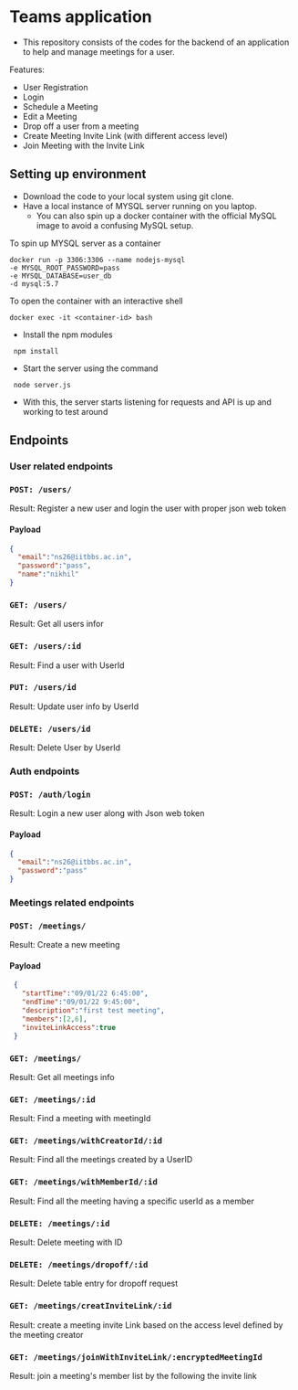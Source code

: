 # Teams application

- This repository consists of the codes for the backend of an application to help and manage meetings for a user.

Features:
- User Registration
- Login
- Schedule a Meeting
- Edit a Meeting
- Drop off a user from a meeting
- Create Meeting Invite Link (with different access level)
- Join Meeting with the Invite Link 

## Setting up environment
- Download the code to your local system using git clone.
- Have a local instance of MYSQL server running on you laptop.
     - You can also spin up a docker container with the official MySQL image to avoid a confusing MySQL setup.

To spin up MYSQL server as a container

```
docker run -p 3306:3306 --name nodejs-mysql 
-e MYSQL_ROOT_PASSWORD=pass 
-e MYSQL_DATABASE=user_db 
-d mysql:5.7
```

To open the container with an interactive shell

```
docker exec -it <container-id> bash
```
 
- Install the npm modules
```
 npm install
 ```
- Start the server using the command
```
 node server.js
 ```
- With this, the server starts listening for requests and API is up and working to test around

## Endpoints
### User related endpoints
### `POST: /users/`
Result:
Register a new user and login the user with proper json web token
#### Payload
  ```json
  {
    "email":"ns26@iitbbs.ac.in",
    "password":"pass",
    "name":"nikhil"
  }
  ```

### `GET: /users/`
Result:
Get all users infor

### `GET: /users/:id`
Result:
Find a user with UserId 

### `PUT: /users/id`
Result:
Update user info by UserId

### `DELETE: /users/id`
Result:
Delete User by UserId

### Auth endpoints
### `POST: /auth/login`
Result:
Login a new user along with Json web token 
#### Payload
  ```json
  {
    "email":"ns26@iitbbs.ac.in",
    "password":"pass"
  }
  ```
### Meetings related endpoints

### `POST: /meetings/`
Result:
Create a new meeting
#### Payload
 ```json
  {
    "startTime":"09/01/22 6:45:00",
    "endTime":"09/01/22 9:45:00",
    "description":"first test meeting",
    "members":[2,6],
    "inviteLinkAccess":true
  }
 ```

### `GET: /meetings/`
Result:
Get all meetings info

### `GET: /meetings/:id`
Result:
Find a meeting with meetingId 

### `GET: /meetings/withCreatorId/:id`
Result:
Find all the meetings created by a UserID

### `GET: /meetings/withMemberId/:id`
Result:
Find all the meeting having a specific userId as a member 

### `DELETE: /meetings/:id`
Result:
Delete meeting with ID

### `DELETE: /meetings/dropoff/:id`
Result:
Delete table entry for dropoff request

### `GET: /meetings/creatInviteLink/:id`
Result: create a meeting invite Link based on the access level defined by the meeting creator

### `GET: /meetings/joinWithInviteLink/:encryptedMeetingId`
Result: join a meeting's member list by the following the invite link
